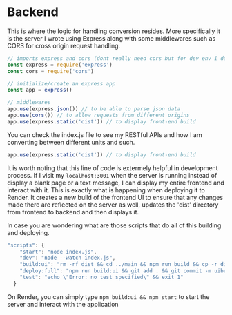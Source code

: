 # Backend

This is where the logic for handling conversion resides. More specifically it is the server I wrote using Express along with some middlewares such as CORS for cross origin request handling.
```javascript
// imports express and cors (dont really need cors but for dev env I do need it)
const express = require('express')
const cors = require('cors')

// initialize/create an express app
const app = express()

// middlewares
app.use(express.json()) // to be able to parse json data
app.use(cors()) // to allow requests from different origins
app.use(express.static('dist')) // to display front-end build
```

You can check the index.js file to see my RESTful APIs and how I am converting between different units and such.

```javascript
app.use(express.static('dist')) // to display front-end build
```
It is worth noting that this line of code is extermely helpful in development process. If I visit my ```localhost:3001``` when the server is running instead of display a blank page or a text message, I can display my entire frontend and interact with it. This is exactly what is happening when deploying it to Render. It creates a new build of the frontend UI to ensure that any changes made there are reflected on the server as well, updates the 'dist' directory from frontend to backend and then displays it.

In case you are wondering what are those scripts that do all of this building and deploying.
```javascript
"scripts": {
    "start": "node index.js",
    "dev": "node --watch index.js",
    "build:ui": "rm -rf dist && cd ../main && npm run build && cp -r dist ../backend",
    "deploy:full": "npm run build:ui && git add . && git commit -m uibuild && git push",
    "test": "echo \"Error: no test specified\" && exit 1"
  }
```

On Render, you can simply type ```npm build:ui && npm start``` to start the server and interact with the application
